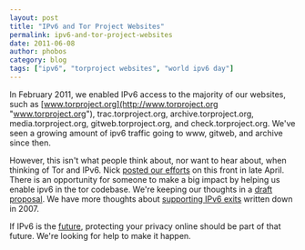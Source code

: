 ```yaml
---
layout: post
title: "IPv6 and Tor Project Websites"
permalink: ipv6-and-tor-project-websites
date: 2011-06-08
author: phobos
category: blog
tags: ["ipv6", "torproject websites", "world ipv6 day"]
---
```


In February 2011, we enabled IPv6 access to the majority of our websites, such as [www.torproject.org](http://www.torproject.org "www.torproject.org"), trac.torproject.org, archive.torproject.org, media.torproject.org, gitweb.torproject.org, and check.torproject.org. We've seen a growing amount of ipv6 traffic going to www, gitweb, and archive since then.

However, this isn't what people think about, nor want to hear about, when thinking of Tor and IPv6. Nick [posted our efforts](https://blog.torproject.org/blog/ipv6-future-i-hear) on this front in late April. There is an opportunity for someone to make a big impact by helping us enable ipv6 in the tor codebase. We're keeping our thoughts in a [draft proposal](https://gitweb.torproject.org/torspec.git/blob/HEAD:/proposals/ideas/xxx-ipv6-plan.txt). We have more thoughts about [supporting IPv6 exits](https://gitweb.torproject.org/torspec.git/blob/HEAD:/proposals/117-ipv6-exits.txt) written down in 2007.

If IPv6 is the [future](http://www.worldipv6day.org/), protecting your privacy online should be part of that future. We're looking for help to make it happen.

